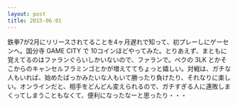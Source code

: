 ```yaml
---
layout: post
title: 2015-06-01
---
```


鉄拳7が2月にリリースされてることを4ヶ月遅れで知って、初プレーしにゲーセンへ。国分寺 GAME CITY で 10コインほどやってみた。とりあえず、まともに覚えてるのはファランぐらいしかいないので、ファランで。ペクの 3LK とかそこからのキャンセルフラミンゴとかが増えててちょっと嬉しい。対戦は、ガチな人もいれば、始めたばっかみたいな人もいて勝ったり負けたり、それなりに楽しい。オンラインだと、相手をどんどん変えられるので、ガチすぎる人に連敗しまくってしまうこともなくて、便利になったなーと思ったり・・・
